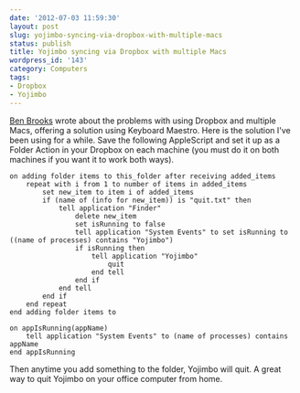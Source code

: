 ```yaml
---
date: '2012-07-03 11:59:30'
layout: post
slug: yojimbo-syncing-via-dropbox-with-multiple-macs
status: publish
title: Yojimbo syncing via Dropbox with multiple Macs
wordpress_id: '143'
category: Computers
tags:
- Dropbox
- Yojimbo
---
```


 





[Ben Brooks](http://brooksreview.net/2012/06/yojimbo-sync/) wrote about the problems with using Dropbox and multiple Macs, offering a solution using Keyboard Maestro. Here is the solution I've been using for a while. Save the following AppleScript and set it up as a Folder Action in your Dropbox on each machine (you must do it on both machines if you want it to work both ways).

<!--more-->

``` applescript
on adding folder items to this_folder after receiving added_items
	repeat with i from 1 to number of items in added_items
		set new_item to item i of added_items
		if (name of (info for new_item)) is "quit.txt" then
			tell application "Finder"
				delete new_item
				set isRunning to false
				tell application "System Events" to set isRunning to ((name of processes) contains "Yojimbo")
				if isRunning then
					tell application "Yojimbo"
						quit
					end tell
				end if
			end tell
		end if
	end repeat
end adding folder items to

on appIsRunning(appName)
	tell application "System Events" to (name of processes) contains appName
end appIsRunning
```



Then anytime you add something to the folder, Yojimbo will quit. A great way to quit Yojimbo on your office computer from home.


